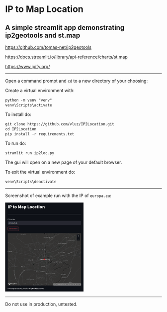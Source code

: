 # IP to Map Location
## A simple streamlit app demonstrating ip2geotools and st.map

https://github.com/tomas-net/ip2geotools

https://docs.streamlit.io/library/api-reference/charts/st.map

https://www.ipify.org/

<hr>

Open a command prompt and `cd` to a new directory of your choosing:

Create a virtual environment with:
```
python -m venv "venv"
venv\Scripts\activate
```

To install do:
```
git clone https://github.com/vluz/IP2Location.git
cd IP2Location
pip install -r requirements.txt
```

To run do:
```
stramlit run ip2loc.py
```
The gui will open on a new page of your default browser.


To exit the virtual environment do:
```
venv\Scripts\deactivate
```

<hr>

Screenshot of example run with the IP of `europa.eu`:

<img src="output.png" width=50% height=50%>

<hr>

Do not use in production, untested.
<br>
